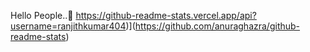 Hello People..🤗
https://github-readme-stats.vercel.app/api?username=ranjithkumar404)](https://github.com/anuraghazra/github-readme-stats)
